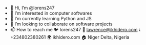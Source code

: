 - 👋 Hi, I’m @lorens247
- 👀 I’m interested in computer softwares
- 🌱 I’m currently learning Python and JS
- 💞️ I’m looking to collaborate on software projects
- 📫 How to reach me 
     🐦 lorens247
     📧 lawrence@ikhidero.com
     📞 +234802380261
     🌍 ikhidero.com
     🏠 Niger Delta, Nigeria
<!---
lorens247/lorens247 is a ✨ special ✨ repository because its `README.md` (this file) appears on your GitHub profile.
You can click the Preview link to take a look at your changes.
--->
